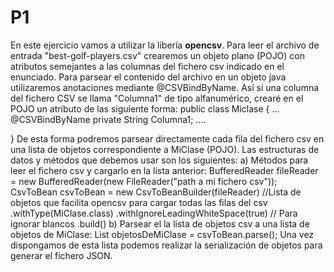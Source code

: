 # P1
En este ejercicio vamos a utilizar la libería <b>opencsv</b>. 
Para leer el archivo de entrada "best-golf-players.csv" crearemos un objeto plano (POJO) con atributos semejantes a las columnas del fichero csv indicado en el enunciado.
Para parsear el contenido del archivo en un objeto java utilizaremos anotaciones mediante @CSVBindByName. Así si una columna del fichero CSV se llama "Columna1" de tipo alfanumérico, crearé en el POJO un atributo de las siguiente forma:
   public class Miclase {
           ...
           @CSVBindByName
           private String Columna1;
           ....
           
   }
De esta forma podremos parsear directamente cada fila del fichero csv en una lista de objetos correspondiente a MiClase (POJO). Las estructuras de datos y métodos que debemos usar son los siguientes:
a) Métodos para leer el fichero csv y cargarlo en la lista anterior: 
        BufferedReader fileReader = new BufferedReader(new FileReader("path a mi fichero csv"));
        CsvToBean<MiClase> csvToBean = new CsvToBeanBuilder<MiClase>(fileReader) //Lista de objetos que facilita opencsv para cargar todas las filas del csv
                    .withType(MiClase.class)
                    .withIgnoreLeadingWhiteSpace(true) // Para ignorar blancos
                    .build()
b) Parsear el la lista de objetos csv a una lista de objetos de MiClase:
         List<MiClase> objetosDeMiClase = csvToBean.parse();
Una vez dispongamos de esta lista podemos realizar la serialización de objetos para generar el fichero JSON.
